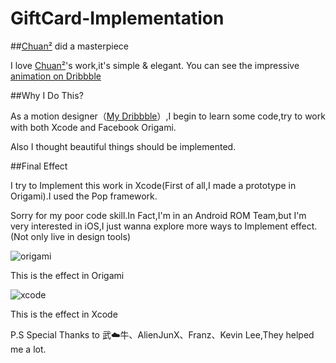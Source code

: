 # GiftCard-Implementation

##[Chuan²](https://dribbble.com/woodmouse) did a masterpiece 

I love [Chuan²](https://dribbble.com/woodmouse)'s work,it's simple & elegant.
You can see the impressive [animation on Dribbble](https://dribbble.com/shots/2045026-Gift-Card?list=searches&offset=0)

##Why I Do This?

As a motion designer（[My Dribbble](https://dribbble.com/MartinRGB)）,I begin to learn some code,try to work with both Xcode and Facebook Origami.

Also I thought beautiful things should be implemented.

##Final Effect

I try to Implement this work in Xcode(First of all,I made a prototype in Origami).I used the Pop framework.

Sorry for my poor code skill.In Fact,I'm in an Android ROM Team,but I'm very interested in iOS,I just wanna explore more ways to Implement effect.(Not only live in design tools)

![origami](https://github.com/MartinRGB/GiftCard-Implementation/blob/master/Gif/Origami.gif?raw=true)

This is the effect in Origami



![xcode](https://github.com/MartinRGB/GiftCard-Implementation/blob/master/Gif/Xcode.gif?raw=true)

This is the effect in Xcode


P.S Special Thanks to 武☁️牛、AlienJunX、Franz、Kevin Lee,They helped me a lot.
